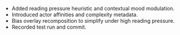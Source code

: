 - Added reading pressure heuristic and contextual mood modulation.
- Introduced actor affinities and complexity metadata.
- Bias overlay recomposition to simplify under high reading pressure.
- Recorded test run and commit.
